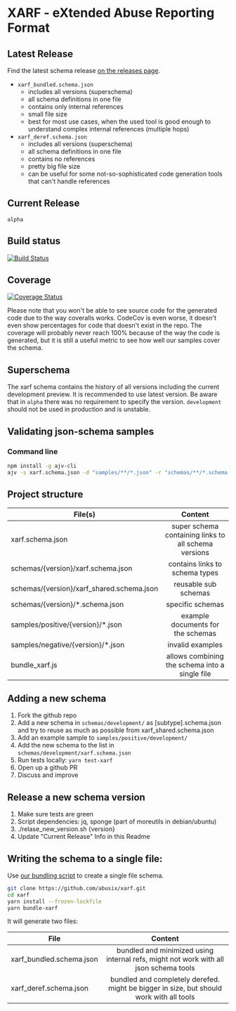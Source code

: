 # XARF - eXtended Abuse Reporting Format

## Latest Release

Find the latest schema release [on the releases page](https://github.com/abusix/xarf/releases).

- `xarf_bundled.schema.json`
  - includes all versions (superschema)
  - all schema definitions in one file
  - contains only internal references
  - small file size
  - best for most use cases, when the used tool is good enough to understand complex internal references (multiple hops)
- `xarf_deref.schema.json`
  - includes all versions (superschema)
  - all schema definitions in one file
  - contains no references
  - pretty big file size
  - can be useful for some not-so-sophisticated code generation tools that can't handle references

## Current Release

`alpha`

## Build status

[![Build Status](https://travis-ci.org/abusix/xarf.svg?branch=master)](https://travis-ci.org/abusix/xarf)

## Coverage

[![Coverage Status](https://coveralls.io/repos/github/abusix/xarf/badge.svg)](https://coveralls.io/github/abusix/xarf)

Please note that you won't be able to see source code for the generated code due to the way coveralls works. CodeCov is even worse, it doesn't even show percentages for code that doesn't exist in the repo.
The coverage will probably never reach 100% because of the way the code is generated, but it is still a useful metric to see how well our samples cover the schema.

## Superschema

The xarf schema contains the history of all versions including the current development preview. It is recommended to use latest version.
Be aware that in `alpha` there was no requirement to specify the version. `development` should not be used in production and is unstable.

## Validating json-schema samples

### Command line

```bash
npm install -g ajv-cli
ajv -s xarf.schema.json -d "samples/**/*.json" -r "schemas/**/*.schema.json"
```

## Project structure

| File(s)                                   |                       Content                        |
| ----------------------------------------- | :--------------------------------------------------: |
| xarf.schema.json                          | super schema containing links to all schema versions |
| schemas/{version}/xarf.schema.json        |            contains links to schema types            |
| schemas/{version}/xarf_shared.schema.json |                 reusable sub schemas                 |
| schemas/{version}/\*.schema.json          |                   specific schemas                   |
| samples/positive/{version}/\*.json        |          example documents for the schemas           |
| samples/negative/{version}/\*.json        |                   invalid examples                   |
| bundle_xarf.js                            |    allows combining the schema into a single file    |

## Adding a new schema

1. Fork the github repo
1. Add a new schema in `schemas/development/` as [subtype].schema.json and try to reuse as much as possible from xarf_shared.schema.json
1. Add an example sample to `samples/positive/development/`
1. Add the new schema to the list in `schemas/development/xarf.schema.json`
1. Run tests locally: `yarn test-xarf`
1. Open up a github PR
1. Discuss and improve

## Release a new schema version

1. Make sure tests are green
1. Script dependencies: jq, sponge (part of moreutils in debian/ubuntu)
1. ./relase_new_version.sh {version}
1. Update "Current Release" Info in this Readme

## Writing the schema to a single file:

Use [our bundling script](bundle_xarf.js) to create a single file schema.

```bash
git clone https://github.com/abusix/xarf.git
cd xarf
yarn install --frozen-lockfile
yarn bundle-xarf
```

It will generate two files:

| File                     |                                         Content                                         |
| ------------------------ | :-------------------------------------------------------------------------------------: |
| xarf_bundled.schema.json |  bundled and minimized using internal refs, might not work with all json schema tools   |
| xarf_deref.schema.json   | bundled and completely derefed. might be bigger in size, but should work with all tools |
